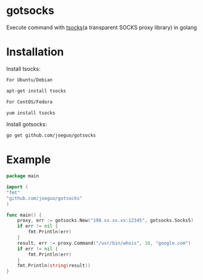 gotsocks
========

Execute command with [tsocks](http://tsocks.sourceforge.net)(a transparent SOCKS proxy library) in golang

Installation
==========
Install tsocks:
```sh
For Ubuntu/Debian

apt-get install tsocks

For CentOS/Fedora

yum install tsocks

```
Install gotsocks:

```sh
go get github.com/joeguo/gotsocks

```
Example
==========
```go
package main

import (
"fmt"
"github.com/joeguo/gotsocks"
)

func main() {
    proxy, err := gotsocks.New("198.xx.xx.xx:12345", gotsocks.Socks5)
	if err != nil {
		fmt.Println(err)
	}
	result, err := proxy.Command("/usr/bin/whois", 10, "google.com")
	if err != nil {
		fmt.Println(err)
	}
	fmt.Println(string(result))
}
```
